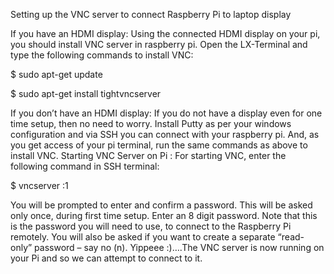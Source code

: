 
Setting up the VNC server to connect Raspberry Pi to laptop display

If you have an HDMI display: Using the connected HDMI display on your pi, you should install VNC server in raspberry pi. Open the LX-Terminal and type the following commands to install VNC:

$ sudo apt-get update

$ sudo apt-get install tightvncserver

If you don’t have an HDMI display: If you do not have a display even for one time setup, then no need to worry. Install Putty as per your windows configuration and via SSH you can connect with your raspberry pi. And, as you get access of your pi terminal, run the same commands as above to install VNC.
Starting VNC Server on Pi :
For starting VNC, enter the following command in SSH terminal:

$ vncserver :1

You will be prompted to enter and confirm a password. This will be asked only once, during first time setup. Enter an 8 digit password. Note that this is the password you will need to use, to connect to the Raspberry Pi remotely. You will also be asked if you want to create a separate “read-only” password – say no (n).
Yippeee :)….The VNC server is now running on your Pi and so we can attempt to connect to it. 
